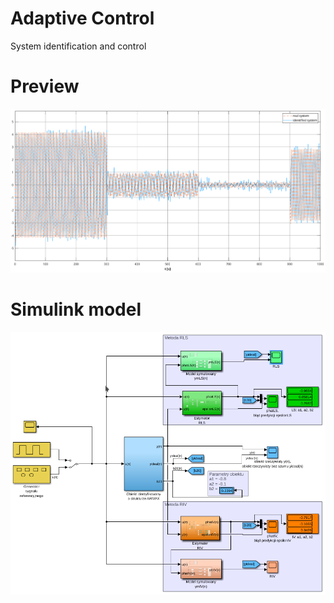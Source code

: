 # Adaptive Control
System identification and control

# Preview
![](adaptive_control_demo.png?style=centerme)

# Simulink model
![plot](./adaptive_control_simulink_model.png)



